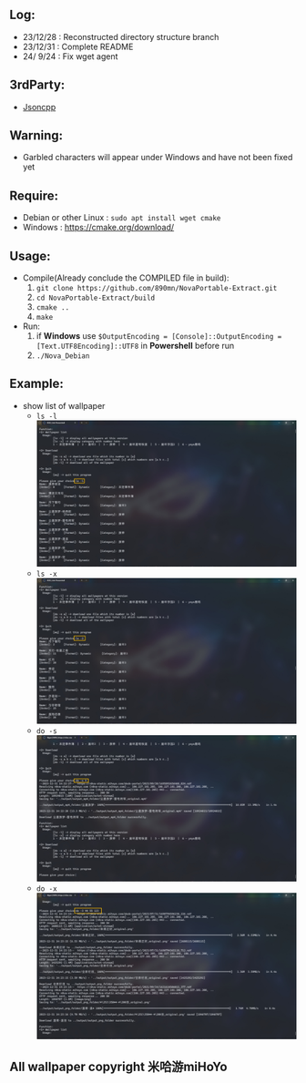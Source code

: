 ## Log:
- 23/12/28 : Reconstructed directory structure branch
- 23/12/31 : Complete README 
- 24/ 9/24 : Fix wget agent

## 3rdParty:
- [Jsoncpp](https://github.com/open-source-parsers/jsoncpp)

## Warning:
- Garbled characters will appear under Windows and have not been fixed yet

## Require:
- Debian or other Linux : `sudo apt install wget cmake`
- Windows : <https://cmake.org/download/>

## Usage:
- Compile(Already conclude the COMPILED file in build):
    1. `git clone https://github.com/890mn/NovaPortable-Extract.git`
    2. `cd NovaPortable-Extract/build`
    3. `cmake ..`
    4. `make`
- Run: 
    1. if **Windows** use `$OutputEncoding = [Console]::OutputEncoding = [Text.UTF8Encoding]::UTF8` in **Powershell** before run
    2. `./Nova_Debian`

## Example:
- show list of wallpaper
  - `ls -l`
  ![ls -l](https://github.com/890mn/NovaPortable-Extract/blob/master/example/ls%20-l.png)
  - `ls -x`
  ![ls -x](https://github.com/890mn/NovaPortable-Extract/blob/master/example/ls%20-x.png)
  - `do -s`
  ![do -s](https://github.com/890mn/NovaPortable-Extract/blob/master/example/do%20-s.png)
  - `do -x`
  ![do -x](https://github.com/890mn/NovaPortable-Extract/blob/master/example/do%20-x.png)

## All wallpaper copyright 米哈游miHoYo

